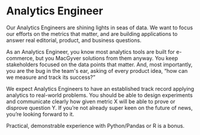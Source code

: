 # Analytics Engineer

Our Analytics Engineers are shining lights in seas of data. We want to focus our efforts on the metrics that matter, and are building applications to answer real editorial, product, and business questions.

As an Analytics Engineer, you know most analytics tools are built for e-commerce, but you MacGyver solutions from them anyway. You keep stakeholders focused on the data points that matter. And, most importantly, you are the bug in the team's ear, asking of every product idea, “how can we measure and track its success?”

We expect Analytics Engineers to have an established track record applying analytics to real-world problems. You should be able to design experiments and communicate clearly how given metric X will be able to prove or disprove question Y. If you’re not already super keen on the future of news, you’re looking forward to it.

Practical, demonstrable experience with Python/Pandas or R is a bonus.
